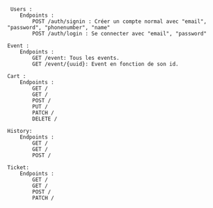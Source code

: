      Users :
        Endpoints :
            POST /auth/signin : Créer un compte normal avec "email", "password", "phonenumber", "name"
            POST /auth/login : Se connecter avec "email", "password"

    Event :
        Endpoints :
            GET /event: Tous les events.
            GET /event/{uuid}: Event en fonction de son id.

    Cart :
        Endpoints :
            GET /
            GET /
            POST /
            PUT /
            PATCH /
            DELETE /

    History:
        Endpoints :
            GET /
            GET /
            POST /

    Ticket:
        Endpoints :
            GET /
            GET /
            POST /
            PATCH /